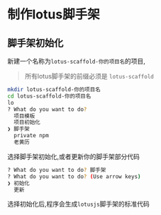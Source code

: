 # 制作lotus脚手架

## 脚手架初始化
新建一个名称为`lotus-scaffold-你的项目名`的项目,
> 所有lotus脚手架的前缀必须是 `lotus-scaffold`

```bash
mkdir lotus-scaffold-你的项目名
cd lotus-scaffold-你的项目名
lo
? What do you want to do?
  项目模板
  项目初始化
❯ 脚手架
  private npm
  老黄历
```

选择脚手架初始化,或者更新你的脚手架部分代码
```bash
? What do you want to do? 脚手架
? What do you want to do? (Use arrow keys)
❯ 初始化
  更新
```
选择初始化后,程序会生成`lotusjs`脚手架的标准代码



